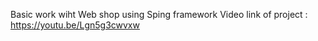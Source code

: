 Basic work wiht Web shop using Sping framework
Video link of project : https://youtu.be/Lgn5g3cwvxw
